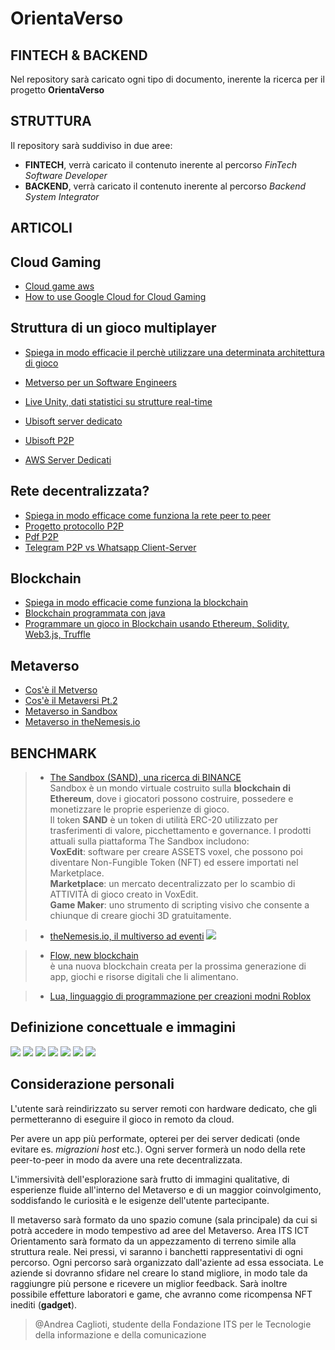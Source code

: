 # OrientaVerso

## **FINTECH** & **BACKEND**

Nel repository sarà caricato ogni tipo di documento, inerente la ricerca per il progetto **OrientaVerso**

## **STRUTTURA**

Il repository sarà suddiviso in due aree:
* **FINTECH**, verrà caricato il contenuto inerente al percorso *FinTech Software Developer*
* **BACKEND**, verrà caricato il contenuto inerente al percorso *Backend System Integrator*  

## **ARTICOLI**

## Cloud Gaming
* [Cloud game aws](https://aws.amazon.com/it/gametech/) 
* [How to use Google Cloud for Cloud Gaming](https://www.youtube.com/watch?v=bGNBnPSNa8c)

## Struttura di un gioco multiplayer
* [Spiega in modo efficacie il perchè utilizzare una determinata architettura di gioco](https://www.youtube.com/watch?v=77vYKsXC4IE&list=PLwQeV2FDlYkixpJaFuJeqORWUS2_SQ80w&index=8)
* [Metverso per un Software Engineers](https://www.youtube.com/watch?v=gnlYZXuN2vU)
* [Live Unity, dati statistici su strutture real-time](https://www.youtube.com/watch?v=CuQF7hXlVyk)

* [Ubisoft server dedicato](https://www.ubisoft.com/it-it/help/connectivity-and-performance/article/information-about-server-based-games-on-pc/000096214)

* [Ubisoft P2P](https://www.ubisoft.com/it-it/help/connectivity-and-performance/article/information-about-peer-to-peer-games-on-pc/000096213)

* [AWS Server Dedicati](https://aws.amazon.com/it/gamelift/)

## Rete decentralizzata?
  * [Spiega in modo efficace come funziona la rete peer to peer](https://www.youtube.com/watch?v=PN08dlKwfUE&list=PLwQeV2FDlYkixpJaFuJeqORWUS2_SQ80w&index=6&t=1s)
  * [Progetto protocollo P2P](https://slideplayer.it/slide/960200/)
  * [Pdf P2P](http://www.ce.uniroma2.it/courses/iw08/lucidi/P2P_4pp.pdf) 
  * [Telegram P2P vs Whatsapp Client-Server](http://www.icircle.it/crittografia-peer-to-peer-telegram-piu-sicura-whatsapp/)

## Blockchain
  * [Spiega in modo efficacie come funziona la blockchain](https://www.youtube.com/watch?v=sX25z_-zMgI&list=PLwQeV2FDlYkixpJaFuJeqORWUS2_SQ80w&index=2)
  * [Blockchain programmata con java](https://www.youtube.com/watch?v=X0v5fN9QPU8&list=PLwQeV2FDlYkixpJaFuJeqORWUS2_SQ80w&index=3)
  * [Programmare un gioco in Blockchain usando Ethereum, Solidity, Web3.js, Truffle](https://www.youtube.com/watch?v=x-6ruqmNS3o&list=PLwQeV2FDlYkixpJaFuJeqORWUS2_SQ80w&index=7)

## Metaverso
* [Cos'è il Metverso](https://www.youtube.com/watch?v=jAa3VsWwQdE)
* [Cos'è il Metaversi Pt.2](https://www.youtube.com/watch?v=e8C_C7wBE68)
* [Metaverso in Sandbox](https://www.youtube.com/watch?v=46_4KRTJZVU)
* [Metaverso in theNemesis.io](https://thenemesis.io/)

## **BENCHMARK**
> * [The Sandbox (SAND), una ricerca di BINANCE](https://research.binance.com/en/projects/the-sandbox)  
Sandbox è un mondo virtuale costruito sulla **blockchain di Ethereum**, dove i giocatori possono costruire, possedere e monetizzare le proprie esperienze di gioco.   
Il token **SAND** è un token di utilità ERC-20 utilizzato per trasferimenti di valore, picchettamento e governance.
I prodotti attuali sulla piattaforma The Sandbox includono:  
**VoxEdit**: software per creare ASSETS voxel, che possono poi diventare Non-Fungible Token (NFT) ed essere importati nel Marketplace.  
**Marketplace**: un mercato decentralizzato per lo scambio di ATTIVITÀ di gioco creato in VoxEdit.  
**Game Maker**: uno strumento di scripting visivo che consente a chiunque di creare giochi 3D gratuitamente.

> * [theNemesis.io, il multiverso ad eventi](https://thenemesis.io/events)
![](src/eco_theNemesis.io.png)

> * [Flow, new blockchain](https://www.onflow.org/)  
è una nuova blockchain creata per la prossima generazione di app, giochi e risorse digitali che li alimentano.

> * [Lua, linguaggio di programmazione per creazioni modni Roblox](https://developer.roblox.com/en-us/learn-roblox/coding-scripts)

## Definizione concettuale e immagini
![](src/superNodes_p2p.jpg)
![](src/server_dedicati.webp)
![](src/p2p_gaming.webp)
![](src/stadia_cloud.png)
![](src/aws_serverDedicati.png)
![](src/build_game_.png)
![](src/metaverse_open_source.png)



## Considerazione personali

L'utente sarà reindirizzato su server remoti con hardware dedicato, che gli permetteranno di eseguire il gioco in remoto da cloud. 

Per avere un app più performate, opterei per dei server dedicati (onde evitare es. *migrazioni host* etc.). Ogni server formerà un nodo della rete peer-to-peer in modo da avere una rete decentralizzata.

L'immersività dell'esplorazione sarà frutto di immagini qualitative, di esperienze fluide all'interno del Metaverso e di un maggior coinvolgimento, soddisfando le curiosità e le esigenze dell'utente partecipante.

Il metaverso sarà formato da uno spazio comune (sala principale) da cui si potrà accedere in modo tempestivo ad aree del Metaverso. Area ITS ICT Orientamento sarà formato da un appezzamento di terreno simile alla struttura reale. Nei pressi, vi saranno i banchetti rappresentativi di ogni percorso. Ogni percorso sarà organizzato dall'aziente ad essa essociata. Le aziende si dovranno sfidare nel creare lo stand migliore, in modo tale da raggiungre più persone e ricevere un miglior feedback. Sarà inoltre possibile effetture laboratori e game, che avranno come ricompensa NFT inediti (**gadget**).  



>@Andrea Caglioti, studente della Fondazione ITS per le Tecnologie della informazione e della comunicazione



